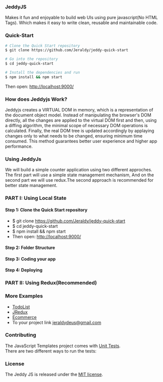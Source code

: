 ### JeddyJS
 Makes it fun and enjoyable to build web UIs
 using pure javascript(No HTML Tags). Which makes it easy to write clean,
 reusable and maintainable code.

### Quick-Start
```sh
# Clone the Quick Start repository
$ git clone https://github.com/Jeraldy/jeddy-quick-start

# Go into the repository
$ cd jeddy-quick-start

# Install the dependencies and run
$ npm install && npm start
```
Then open: [http://localhost:9000/](http://localhost:9000/)

### How does Jeddyjs Work?
 Jeddyjs creates a VIRTUAL DOM in memory, which is a representation of the document object model. Instead of manipulating the browser's DOM directly, all the changes are applied to the virtual DOM first and then, using a diffing algorithm, the minimal scope of necessary DOM operations is calculated. Finally, the real DOM tree is updated accordingly by applaying changes only to what needs to be changed, ensuring minimum time consumed. This method guarantees better user experience and higher app performance.

### Using JeddyJs
  We will build a simple counter application using
  two different approches. The first part will use a simple state management mechanism,
  And on the second part we will use redux.The second approach 
  is recommended for better state management.
### PART I: Using Local State
#### Step 1: Clone the Quick Start repository
  - $ git clone https://github.com/Jeraldy/jeddy-quick-start
  - $ cd jeddy-quick-start
  - $ npm install && npm start
  - Then open: [http://localhost:9000/](http://localhost:9000/)

#### Step 2: Folder Structure

#### Step 3: Coding your app

#### Step 4: Deploying

### PART II: Using Redux(Recommended)
### More Examples
- [TodoList](https://en.wikipedia.org/wiki/Unit_testing)
- [JRedux](https://en.wikipedia.org/wiki/Unit_testing)
- [Ecommerce](https://en.wikipedia.org/wiki/Unit_testing)
- To your project link [jeraldydeus@gmail.com](jeraldydeus@gmail.com)


### Contributing
 The JavaScript Templates project comes with
 [Unit Tests](https://en.wikipedia.org/wiki/Unit_testing).  
 There are two different ways to run the tests:

### License
 The Jeddy JS is released under the
 [MIT license](https://opensource.org/licenses/MIT).